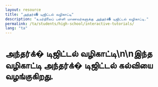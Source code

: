 ```yaml
---
layout: resource
title: "அந்தர்க்� டிஜிட்டல் வழிகாட்டி"
description: "உயர்நிலைப் பள்ளி மாணவர்களுக்கு அந்தர்க்� டிஜிட்டல் வழிகாட்டி."
permalink: /ta/students/high-school/interactive-tutorials/
lang: "ta"
---
```


# அந்தர்க்� டிஜிட்டல் வழிகாட்டி\n\nஇந்த வழிகாட்டி அந்தர்க்� டிஜிட்டல் கல்வியை வழங்குகிறது.
